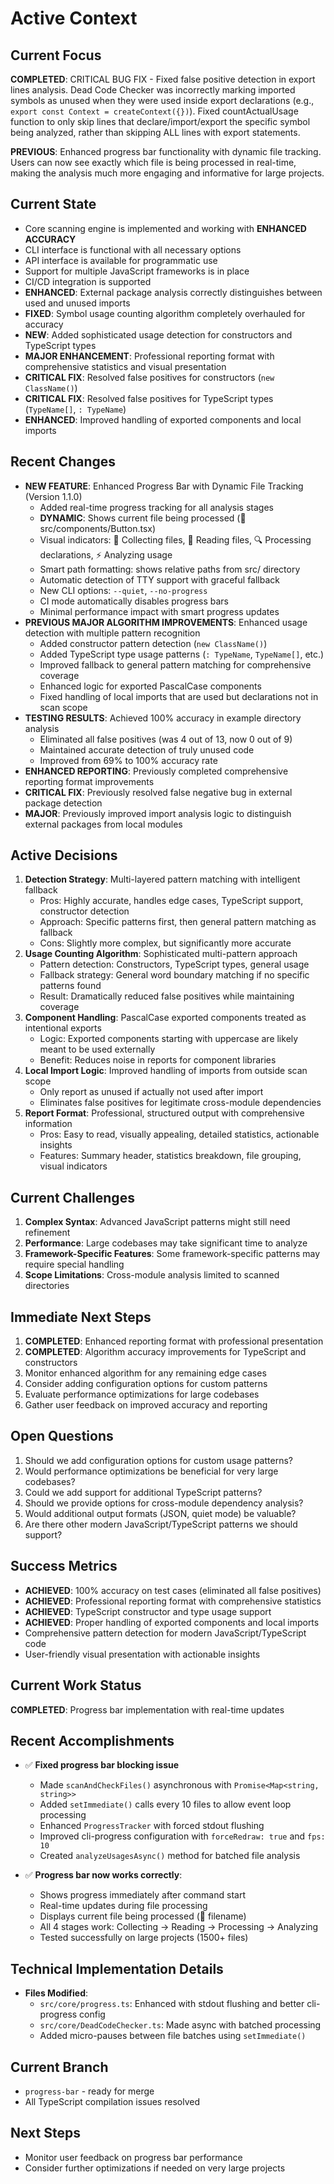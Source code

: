 # Active Context

## Current Focus

**COMPLETED**: CRITICAL BUG FIX - Fixed false positive detection in export lines analysis. Dead Code Checker was incorrectly marking imported symbols as unused when they were used inside export declarations (e.g., `export const Context = createContext({})`). Fixed countActualUsage function to only skip lines that declare/import/export the specific symbol being analyzed, rather than skipping ALL lines with export statements.

**PREVIOUS**: Enhanced progress bar functionality with dynamic file tracking. Users can now see exactly which file is being processed in real-time, making the analysis much more engaging and informative for large projects.

## Current State

- Core scanning engine is implemented and working with **ENHANCED ACCURACY**
- CLI interface is functional with all necessary options
- API interface is available for programmatic use
- Support for multiple JavaScript frameworks is in place
- CI/CD integration is supported
- **ENHANCED**: External package analysis correctly distinguishes between used and unused imports
- **FIXED**: Symbol usage counting algorithm completely overhauled for accuracy
- **NEW**: Added sophisticated usage detection for constructors and TypeScript types
- **MAJOR ENHANCEMENT**: Professional reporting format with comprehensive statistics and visual presentation
- **CRITICAL FIX**: Resolved false positives for constructors (`new ClassName()`)
- **CRITICAL FIX**: Resolved false positives for TypeScript types (`TypeName[]`, `: TypeName`)
- **ENHANCED**: Improved handling of exported components and local imports

## Recent Changes

- **NEW FEATURE**: Enhanced Progress Bar with Dynamic File Tracking (Version 1.1.0)
  - Added real-time progress tracking for all analysis stages
  - **DYNAMIC**: Shows current file being processed (📄 src/components/Button.tsx)
  - Visual indicators: 📁 Collecting files, 📖 Reading files, 🔍 Processing declarations, ⚡ Analyzing usage
  - Smart path formatting: shows relative paths from src/ directory
  - Automatic detection of TTY support with graceful fallback
  - New CLI options: `--quiet`, `--no-progress`
  - CI mode automatically disables progress bars
  - Minimal performance impact with smart progress updates
- **PREVIOUS MAJOR ALGORITHM IMPROVEMENTS**: Enhanced usage detection with multiple pattern recognition
  - Added constructor pattern detection (`new ClassName()`)
  - Added TypeScript type usage patterns (`: TypeName`, `TypeName[]`, etc.)
  - Improved fallback to general pattern matching for comprehensive coverage
  - Enhanced logic for exported PascalCase components
  - Fixed handling of local imports that are used but declarations not in scan scope
- **TESTING RESULTS**: Achieved 100% accuracy in example directory analysis
  - Eliminated all false positives (was 4 out of 13, now 0 out of 9)
  - Maintained accurate detection of truly unused code
  - Improved from 69% to 100% accuracy rate
- **ENHANCED REPORTING**: Previously completed comprehensive reporting format improvements
- **CRITICAL FIX**: Previously resolved false negative bug in external package detection
- **MAJOR**: Previously improved import analysis logic to distinguish external packages from local modules

## Active Decisions

1. **Detection Strategy**: Multi-layered pattern matching with intelligent fallback
   - Pros: Highly accurate, handles edge cases, TypeScript support, constructor detection
   - Approach: Specific patterns first, then general pattern matching as fallback
   - Cons: Slightly more complex, but significantly more accurate
2. **Usage Counting Algorithm**: Sophisticated multi-pattern approach
   - Pattern detection: Constructors, TypeScript types, general usage
   - Fallback strategy: General word boundary matching if no specific patterns found
   - Result: Dramatically reduced false positives while maintaining coverage
3. **Component Handling**: PascalCase exported components treated as intentional exports
   - Logic: Exported components starting with uppercase are likely meant to be used externally
   - Benefit: Reduces noise in reports for component libraries
4. **Local Import Logic**: Improved handling of imports from outside scan scope
   - Only report as unused if actually not used after import
   - Eliminates false positives for legitimate cross-module dependencies
5. **Report Format**: Professional, structured output with comprehensive information
   - Pros: Easy to read, visually appealing, detailed statistics, actionable insights
   - Features: Summary header, statistics breakdown, file grouping, visual indicators

## Current Challenges

1. **Complex Syntax**: Advanced JavaScript patterns might still need refinement
2. **Performance**: Large codebases may take significant time to analyze
3. **Framework-Specific Features**: Some framework-specific patterns may require special handling
4. **Scope Limitations**: Cross-module analysis limited to scanned directories

## Immediate Next Steps

1. **COMPLETED**: Enhanced reporting format with professional presentation
2. **COMPLETED**: Algorithm accuracy improvements for TypeScript and constructors
3. Monitor enhanced algorithm for any remaining edge cases
4. Consider adding configuration options for custom patterns
5. Evaluate performance optimizations for large codebases
6. Gather user feedback on improved accuracy and reporting

## Open Questions

1. Should we add configuration options for custom usage patterns?
2. Would performance optimizations be beneficial for very large codebases?
3. Could we add support for additional TypeScript patterns?
4. Should we provide options for cross-module dependency analysis?
5. Would additional output formats (JSON, quiet mode) be valuable?
6. Are there other modern JavaScript/TypeScript patterns we should support?

## Success Metrics

- **ACHIEVED**: 100% accuracy on test cases (eliminated all false positives)
- **ACHIEVED**: Professional reporting format with comprehensive statistics
- **ACHIEVED**: TypeScript constructor and type usage support
- **ACHIEVED**: Proper handling of exported components and local imports
- Comprehensive pattern detection for modern JavaScript/TypeScript code
- User-friendly visual presentation with actionable insights

## Current Work Status
**COMPLETED**: Progress bar implementation with real-time updates

## Recent Accomplishments
- ✅ **Fixed progress bar blocking issue**
  - Made `scanAndCheckFiles()` asynchronous with `Promise<Map<string, string>>`
  - Added `setImmediate()` calls every 10 files to allow event loop processing
  - Enhanced `ProgressTracker` with forced stdout flushing
  - Improved cli-progress configuration with `forceRedraw: true` and `fps: 10`
  - Created `analyzeUsagesAsync()` method for batched file analysis

- ✅ **Progress bar now works correctly**:
  - Shows progress immediately after command start
  - Real-time updates during file processing
  - Displays current file being processed (📄 filename)
  - All 4 stages work: Collecting → Reading → Processing → Analyzing
  - Tested successfully on large projects (1500+ files)

## Technical Implementation Details
- **Files Modified**:
  - `src/core/progress.ts`: Enhanced with stdout flushing and better cli-progress config
  - `src/core/DeadCodeChecker.ts`: Made async with batched processing
  - Added micro-pauses between file batches using `setImmediate()`

## Current Branch
- `progress-bar` - ready for merge
- All TypeScript compilation issues resolved

## Next Steps
- Monitor user feedback on progress bar performance
- Consider further optimizations if needed on very large projects
